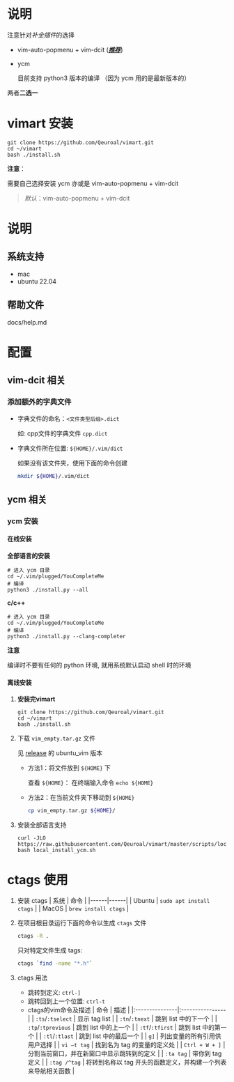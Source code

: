 # 说明

注意针对*补全插件*的选择

- vim-auto-popmenu + vim-dcit (***<u>推荐</u>***)

- ycm

   目前支持 python3 版本的编译 （因为 ycm 用的是最新版本的）

两者**二选一**



# vimart 安装

```shell
git clone https://github.com/Qeuroal/vimart.git
cd ~/vimart
bash ./install.sh
```

**注意**：

需要自己选择安装 ycm 亦或是 vim-auto-popmenu + vim-dcit

> *默认*：vim-auto-popmenu + vim-dcit



# 说明

## 系统支持

- mac
- ubuntu 22.04

## 帮助文件

docs/help.md

# 配置

## vim-dcit 相关

### 添加额外的字典文件

- 字典文件的命名：`<文件类型后缀>.dict`

   如: cpp文件的字典文件 `cpp.dict`

- 字典文件所在位置: `${HOME}/.vim/dict`

   如果没有该文件夹，使用下面的命令创建

   ```bash
   mkdir ${HOME}/.vim/dict
   ```



## ycm 相关

### ycm 安装

#### 在线安装

**全部语言的安装**

```shell
# 进入 ycm 目录
cd ~/.vim/plugged/YouCompleteMe
# 编译
python3 ./install.py --all
```



**c/c++**

```shell
# 进入 ycm 目录
cd ~/.vim/plugged/YouCompleteMe
# 编译
python3 ./install.py --clang-completer
```



**注意**

编译时不要有任何的 python 环境, 就用系统默认启动 shell 时的环境



#### 离线安装

1. **安装完vimart**

   ```shell
   git clone https://github.com/Qeuroal/vimart.git
   cd ~/vimart
   bash ./install.sh
   ```

2. 下载 `vim_empty.tar.gz` 文件

   见 [release](https://github.com/Qeuroal/vimart/releases) 的 ubuntu_vim 版本

   - 方法1：将文件放到 `${HOME}` 下

      查看 `${HOME}`： 在终端输入命令 `echo ${HOME}`

   - 方法2：在当前文件夹下移动到 `${HOME}`

      ```sh
      cp vim_empty.tar.gz ${HOME}/
      ```

3. 安装全部语言支持

   ```shell
   curl -JLO https://raw.githubusercontent.com/Qeuroal/vimart/master/scripts/local_install_ycm.sh
   bash local_install_ycm.sh
   ```


# ctags 使用
1. 安装 ctags
    | 系统 | 命令 |
    |------|------|
    | Ubuntu | `sudo apt install ctags` |
    | MacOS | `brew install ctags` |

2. 在项目根目录运行下面的命令以生成 `ctags` 文件
    ```bash
    ctags -R .
    ```
    
    只对特定文件生成 tags: 
    ```bash
    ctags `find -name "*.h"`
    ```
3. ctags 用法

    - 跳转到定义: `ctrl-]`
    - 跳转回到上一个位置: `ctrl-t`
    - ctags的vim命令及描述
        | 命令 | 描述 |
        |:---------------|:----------------|
        | `:ts`/`:tselect` | 显示 tag list |
        | `:tn`/`:tnext` | 跳到 list 中的下一个 |
        | `:tp`/`:tprevious` | 跳到 list 中的上一个 |
        | `:tf`/`:tfirst` | 跳到 list 中的第一个 |
        | `:tl`/`:tlast` | 跳到 list 中的最后一个 |
        | `g]` | 列出变量的所有引用供用户选择 |
        | `vi –t tag` | 找到名为 tag 的变量的定义处 |
        | `Ctrl + W + ]` | 分割当前窗口，并在新窗口中显示跳转到的定义 |
        | `:ta tag` | 带你到 tag 定义 |
        | `:tag /^tag` | 将转到名称以 tag 开头的函数定义，并构建一个列表来导航相关函数 |




